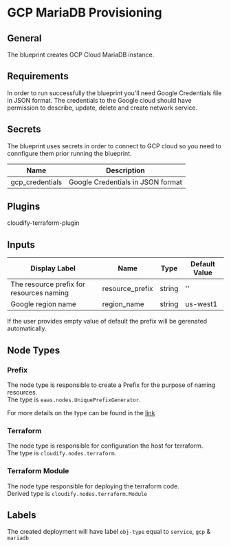 # GCP MariaDB Provisioning

## General

The blueprint creates GCP Cloud MariaDB instance.

## Requirements

In order to run successfully the blueprint you'll need Google Credentials file in JSON format. The credentials to the Google cloud should have permission to describe, update, delete and create network service.

## Secrets

The blueprint uses secrets in order to connect to GCP cloud so you need to connfigure them prior running the blueprint.


| Name            | Description                        |
| --------------- | ---------------------------------- |
| gcp_credentials | Google Credentials in JSON format  |

## Plugins


cloudify-terraform-plugin

## Inputs

| Display Label                            | Name                | Type   | Default Value |
| ---------------------------------------- | ------------------- | ------ | ------------- |
| The resource prefix for resources naming | resource_prefix     | string | ''            |
| Google region name                       | region_name         | string | us-west1      |

If the user provides empty value of default the prefix will be gerenated automatically.

## Node Types

### Prefix
The node type is responsible to create a Prefix for the purpose of naming resources.\
The type is `eaas.nodes.UniquePrefixGenerator`.

For more details on the type can be found in the [link](https://github.com/cloudify-community/eaas-example/blob/master/utils/custom_types.yaml)

### Terraform
The node type is responsible for configuration the host for terraform.\
The type is `cloudify.nodes.terraform`.

### Terraform Module
The node type responsible for deploying the terraform code.\
Derived type is `cloudify.nodes.terraform.Module`

## Labels

The created deployment will have label `obj-type` equal to `service`, `gcp` & `mariadb`